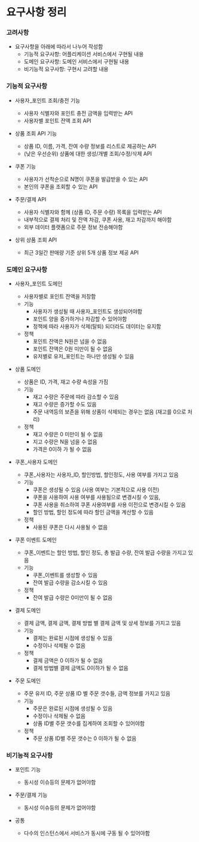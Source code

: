 # 요구사항 정리

### 고려사항

* 요구사항을 아래에 따라서 나누어 작성함
   * 기능적 요구사항: 어플리케이션 서비스에서 구현될 내용
   * 도메인 요구사항: 도메인 서비스에서 구현될 내용
   * 비기능적 요구사항: 구현시 고려할 내용

### 기능적 요구사항
* 사용자_포인트 조회/충전 기능
   - 사용자 식별자와 포인트 충전 금액을 입력받는 API
   - 사용자별 포인트 잔액 조회 API  

* 상품 조회 API 기능
   - 상품 ID, 이름, 가격, 잔여 수량 정보를 리스트로 제공하는 API  
   - (낮은 우선순위) 상품에 대한 생성/개별 조회/수정/삭제 API 

* 쿠폰 기능
   - 사용자가 선착순으로 N명이 쿠폰을 발급받을 수 있는 API   
   - 본인의 쿠폰을 조회할 수 있는 API

* 주문/결제 API
   - 사용자 식별자와 함께 (상품 ID, 주문 수량) 목록을 입력받는 API
   - 내부적으로 결제 처리 및 잔액 차감, 쿠폰 사용, 재고 차감까지 해야함  
   - 외부 데이터 플랫폼으로 주문 정보 전송해야함

* 상위 상품 조회 API   
   - 최근 3일간 판매량 기준 상위 5개 상품 정보 제공 API


### 도메인 요구사항

* 사용자_포인트 도메인
   - 사용자별로 포인트 잔액을 저장함
   - 기능
      - 사용자가 생성될 때 사용자_포인트도 생성되어야함
      - 포인트 양을 증가하거나 차감할 수 있어야함
      - 정책에 따라 사용자가 삭제(탈퇴) 되더라도 데이터는 유지함
   - 정책
      - 포인트 잔액은 N원은 넘을 수 없음
      - 포인트 잔액은 0원 미만이 될 수 없음
      - 유저별로 유저_포인트는 하나만 생성될 수 있음 

* 상품 도메인
   - 상품은 ID, 가격, 재고 수량 속성을 가짐
   - 기능
      - 재고 수량은 주문에 따라 감소할 수 있음
      - 재고 수량은 증가할 수도 있음
      - 주문 내역등의 보존을 위해 상품이 삭제되는 경우는 없음 (재고를 0으로 처리)
   - 정책
      - 재고 수량은 0 미만이 될 수 없음
      - 지고 수량은 N을 넘을 수 없음
      - 가격은 0이하 가 될 수 없음

* 쿠폰_사용자 도메인
   - 쿠폰_사용자는 사용자_ID, 할인방법, 할인정도, 사용 여부를 가지고 있음 
   - 기능
      - 쿠폰은 생성될 수 있음 (사용 여부는 기본적으로 사용 이전)
      - 쿠폰을 사용하여 사용 여부를 사용됨으로 변경시킬 수 있음,
      - 쿠폰 사용을 취소하여 쿠폰 사용여부를 사용 이전으로 변경시킬 수 있음
      - 할인 방법, 할인 정도에 따라 할인 금액을 계산할 수 있음
   - 정책
      - 사용된 쿠폰은 다시 사용될 수 없음
      
    

* 쿠폰 이벤트 도메인
   - 쿠폰_이벤트는 할인 방법, 할인 정도, 총 발급 수량, 잔여 발급 수량을 가지고 있음
   - 기능
      - 쿠폰_이벤트를 생성할 수 있음
      - 잔여 발급 수량을 감소시킬 수 있음 
   - 정책
      - 잔여 발급 수량은 0미만이 될 수 없음

* 결제 도메인
   - 결제 금액, 결제 금액, 결제 방법 별 결제 금액 및 상세 정보를 가지고 있음
   - 기능
      - 결제는 완료된 시점에 생성될 수 있음
      - 수정이나 삭제될 수 없음
   - 정책
      - 결제 금액은 0 이하가 될 수 없음
      - 결제 방법별 결제 금액도 0이하가 될 수 없음

* 주문 도메인   
   - 주문 유저 ID, 주문 상품 ID 별 주문 갯수들, 금액 정보를 가지고 있음
   - 기능
      - 주문은 완료된 시점에 생성될 수 있음
      - 수정이나 삭제될 수 없음
      - 상품 ID별 주문 갯수를 집계하여 조회할 수 있어야함
   - 정책
      - 주문 상품 ID별 주문 갯수는 0 이하가 될 수 없음


### 비기능적 요구사항

* 포인트 기능
   - 동시성 이슈등의 문제가 없어야함

* 주문/결제 기능
   - 동시성 이슈등의 문제가 없어야함

* 공통
   - 다수의 인스턴스에서 서비스가 동시에 구동 될 수 있어야함
   
